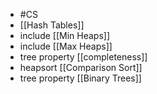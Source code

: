 - #CS
- [[Hash Tables]]
- include [[Min Heaps]]
- include [[Max Heaps]]
- tree property [[completeness]]
- heapsort [[Comparison Sort]]
- tree property [[Binary Trees]]